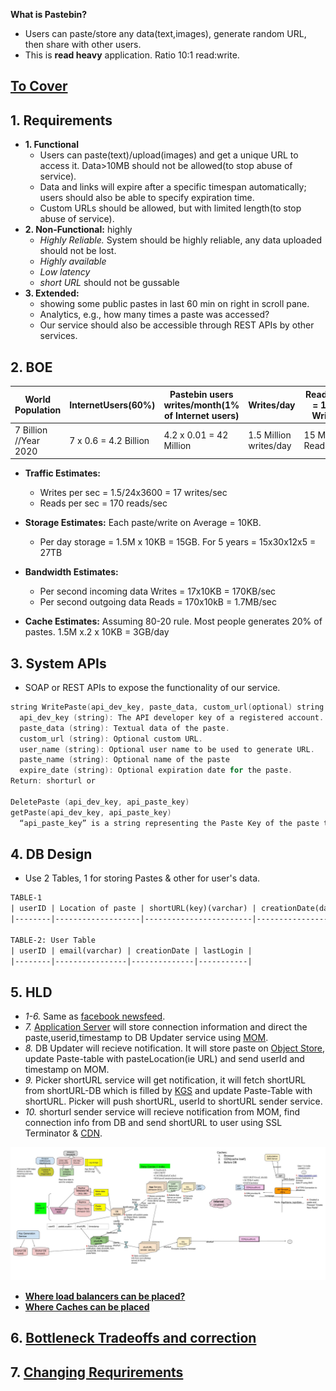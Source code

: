 **What is Pastebin?**
  - Users can paste/store any data(text,images), generate random URL, then share with other users.
  - This is **read heavy** application. Ratio 10:1 read:write.

## [To Cover](/System-Design/Scalable)

## 1. Requirements
- **1. Functional** 
  - Users can paste(text)/upload(images) and get a unique URL to access it. Data>10MB should not be allowed(to stop abuse of service).
  - Data and links will expire after a specific timespan automatically; users should also be able to specify expiration time.
  - Custom URLs should be allowed, but with limited length(to stop abuse of service).
- **2. Non-Functional:** highly 
  - *Highly Reliable.* System should be highly reliable, any data uploaded should not be lost.
  - *Highly available*
  - *Low latency*
  - *short URL* should not be gussable
- **3. Extended:**
  - showing some public pastes in last 60 min on right in scroll pane.
  - Analytics, e.g., how many times a paste was accessed?
  - Our service should also be accessible through REST APIs by other services.

## 2. BOE

|World Population|InternetUsers(60%)|Pastebin users writes/month(1% of Internet users)|Writes/day|Read/day = 10 x Writes|
|---|---|---|---|---|
|7 Billion //Year 2020|7 x 0.6 = 4.2 Billion|4.2 x 0.01 = 42 Million|1.5 Million writes/day|15 Million Reads/day|

- **Traffic Estimates:** 
  - Writes per sec = 1.5/24x3600 = 17 writes/sec
  - Reads per sec = 170 reads/sec

- **Storage Estimates:** Each paste/write on Average = 10KB.
  - Per day storage = 1.5M x 10KB = 15GB. For 5 years = 15x30x12x5 = 27TB

- **Bandwidth Estimates:** 
  - Per second incoming data Writes = 17x10KB = 170KB/sec
  - Per second outgoing data Reads = 170x10kB = 1.7MB/sec

- **Cache Estimates:** Assuming 80-20 rule. Most people generates 20% of pastes. 1.5M x.2 x 10KB = 3GB/day

## 3. System APIs
- SOAP or REST APIs to expose the functionality of our service.
```c
string WritePaste(api_dev_key, paste_data, custom_url(optional) string user_name, string paste_name(optional), string expire_date(optional))
  api_dev_key (string): The API developer key of a registered account. This will be used to, among other things, throttle users based on their allocated quota.
  paste_data (string): Textual data of the paste.
  custom_url (string): Optional custom URL.
  user_name (string): Optional user name to be used to generate URL.
  paste_name (string): Optional name of the paste
  expire_date (string): Optional expiration date for the paste.
Return: shorturl or 
  
DeletePaste (api_dev_key, api_paste_key)  
getPaste(api_dev_key, api_paste_key)  
  “api_paste_key” is a string representing the Paste Key of the paste to be retrieved
```

## 4. DB Design
- Use 2 Tables, 1 for storing Pastes & other for user's data.
```html
TABLE-1
| userID | Location of paste | shortURL(key)(varchar) | creationDate(dateime) | expirationTime(datetime) |
|--------|-------------------|------------------------|-----------------------|--------------------------|

TABLE-2: User Table
| userID | email(varchar) | creationDate | lastLogin |
|--------|----------------|--------------|-----------|
```

## 5. HLD
- *1-6.* Same as [facebook newsfeed](/System-Design/Scalable/facebook/News%20Feed).
- *7.* [Application Server](/Networking/OSI-Layers/Layer5/ApplicationServer_WebServer) will store connection information and direct the paste,userid,timestamp to DB Updater service using [MOM](/System-Design/Concepts/MOM_ESB).
- *8.* DB Updater will recieve notification. It will store paste on [Object Store](/System-Design/Concepts/Databases), update Paste-table with pasteLocation(ie URL) and send userId and timestamp on MOM.
- *9.* Picker shortURL service will get notification, it will fetch shortURL from shortURL-DB which is filled by [KGS](/System-Design/Scalable/tinyurl/Design.md) and update Paste-Table with shortURL. Picker will push shortURL, userId to shortURL sender service.
- *10.* shorturl sender service will recieve notification from MOM, find connection info from DB and send shortURL to user using SSL Terminator & [CDN](/System-Design/Concepts/CDN).

<img src=Pastebin.jpg width=900 />

- **[Where load balancers can be placed?](/System-Design/Concepts/Load_Balancer)**
- **[Where Caches can be placed](/System-Design/Concepts/Cache)**

## 6. [Bottleneck Tradeoffs and correction](/System-Design/Scalable/tinyurl)

## 7. [Changing Requrirements](/System-Design/Concepts/Changing_Requirements)
